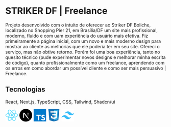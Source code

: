 # STRIKER DF | Freelance

Projeto desenvolvido com o intuito de oferecer ao Striker DF Boliche, localizado no Shopping Pier 21, em Brasília/DF um site mais profissional, moderno, fluido e com uam experiência do usuário mais efetiva. Fiz primeiramente a página inicial, com um novo e mais moderno design para mostrar ao cliente as melhorias que ele poderia ter em seu site. Ofereci o serviço, mas não obtive retorno. Porém foi uma boa experiência, tanto no quesito técnico (pude experimentar novos designs e melhorar minha escrita de código), quanto profissionalmente como um freelance, aprendendo com os erros em como abordar um possível cliente e como ser mais persuasivo | Freelance.

## Tecnologias
React, Next.js, TypeScript, CSS, Tailwind, Shadcn/ui
<div>
<img src="https://raw.githubusercontent.com/devicons/devicon/master/icons/react/react-original.svg" width="40px"/>
<img src="https://raw.githubusercontent.com/devicons/devicon/master/icons/nextjs/nextjs-original.svg" width="40px"/>
<img src="https://raw.githubusercontent.com/devicons/devicon/master/icons/typescript/typescript-plain.svg" width="40px"/>
<img src="https://raw.githubusercontent.com/devicons/devicon/master/icons/css3/css3-original.svg" width="40px"/>
<img src="https://raw.githubusercontent.com/devicons/devicon/master/icons/tailwindcss/tailwindcss-original.svg" width="40px"/>
</div>
